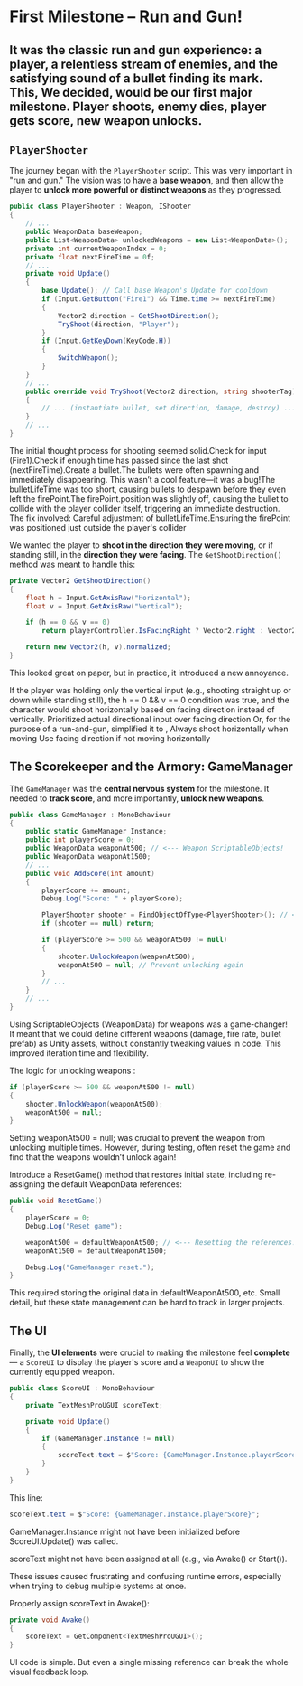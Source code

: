 # First Milestone – Run and Gun!

It was the classic **run and gun** experience: a player, a relentless stream of enemies, and the satisfying sound of a bullet finding its mark. This, We decided, would be our first major milestone.
Player shoots, enemy dies, player gets score, new weapon unlocks.
---

## `PlayerShooter`

The journey began with the `PlayerShooter` script. This was very important in  "run and gun." The vision was to have a **base weapon**, and then allow the player to **unlock more powerful or distinct weapons** as they progressed.
```csharp
public class PlayerShooter : Weapon, IShooter
{
    // ...
    public WeaponData baseWeapon;
    public List<WeaponData> unlockedWeapons = new List<WeaponData>();
    private int currentWeaponIndex = 0;
    private float nextFireTime = 0f;
    // ...
    private void Update()
    {
        base.Update(); // Call base Weapon's Update for cooldown
        if (Input.GetButton("Fire1") && Time.time >= nextFireTime)
        {
            Vector2 direction = GetShootDirection();
            TryShoot(direction, "Player");
        }
        if (Input.GetKeyDown(KeyCode.H))
        {
            SwitchWeapon();
        }
    }
    // ...
    public override void TryShoot(Vector2 direction, string shooterTag)
    {
        // ... (instantiate bullet, set direction, damage, destroy) ...
    }
    // ...
}
```
The initial thought process for shooting seemed solid.Check for input (Fire1).Check if enough time has passed since the last shot (nextFireTime).Create a bullet.The bullets were often spawning and immediately disappearing. This wasn’t a cool feature—it was a bug!The bulletLifeTime was too short, causing bullets to despawn before they even left the firePoint.The firePoint.position was slightly off, causing the bullet to collide with the player collider itself, triggering an immediate destruction.
The fix involved: Careful adjustment of bulletLifeTime.Ensuring the firePoint was positioned just outside the player's collider

We wanted the player to **shoot in the direction they were moving**, or if standing still, in the **direction they were facing**. The `GetShootDirection()` method was meant to handle this:

```csharp
private Vector2 GetShootDirection()
{
    float h = Input.GetAxisRaw("Horizontal");
    float v = Input.GetAxisRaw("Vertical");

    if (h == 0 && v == 0)
        return playerController.IsFacingRight ? Vector2.right : Vector2.left; // <--- The culprit!

    return new Vector2(h, v).normalized;
}
```
This looked great on paper, but in practice, it introduced a new annoyance.

If the player was holding only the vertical input (e.g., shooting straight up or down while standing still), the h == 0 && v == 0 condition was true, and the character would shoot horizontally based on facing direction instead of vertically. Prioritized actual directional input over facing direction Or, for the purpose of a run-and-gun, simplified it to , Always shoot horizontally when moving Use facing direction if not moving horizontally

## The Scorekeeper and the Armory: GameManager

The `GameManager` was the **central nervous system** for the milestone. It needed to **track score**, and more importantly, **unlock new weapons**.

```csharp
public class GameManager : MonoBehaviour
{
    public static GameManager Instance;
    public int playerScore = 0;
    public WeaponData weaponAt500; // <--- Weapon ScriptableObjects!
    public WeaponData weaponAt1500;
    // ...
    public void AddScore(int amount)
    {
        playerScore += amount;
        Debug.Log("Score: " + playerScore);

        PlayerShooter shooter = FindObjectOfType<PlayerShooter>(); // <--- Another FindObjectOfType...
        if (shooter == null) return;

        if (playerScore >= 500 && weaponAt500 != null)
        {
            shooter.UnlockWeapon(weaponAt500);
            weaponAt500 = null; // Prevent unlocking again
        }
        // ...
    }
    // ...
}
```
Using ScriptableObjects (WeaponData) for weapons was a game-changer! It meant that we could define different weapons (damage, fire rate, bullet prefab) as Unity assets, without constantly tweaking values in code. This improved iteration time and flexibility.

The logic for unlocking weapons :

```csharp
if (playerScore >= 500 && weaponAt500 != null)
{
    shooter.UnlockWeapon(weaponAt500);
    weaponAt500 = null;
}

```
Setting weaponAt500 = null; was crucial to prevent the weapon from unlocking multiple times. However, during testing,  often reset the game and find that the weapons wouldn’t unlock again!

Introduce a ResetGame() method that restores initial state, including re-assigning the default WeaponData references:


```csharp
public void ResetGame()
{
    playerScore = 0;
    Debug.Log("Reset game");

    weaponAt500 = defaultWeaponAt500; // <--- Resetting the references!
    weaponAt1500 = defaultWeaponAt1500;

    Debug.Log("GameManager reset.");
}
```
This required storing the original data in defaultWeaponAt500, etc. Small detail, but these state management  can be hard to track in larger projects.


## The UI

Finally, the **UI elements** were crucial to making the milestone feel **complete** — a `ScoreUI` to display the player's score and a `WeaponUI` to show the currently equipped weapon.

```csharp
public class ScoreUI : MonoBehaviour
{
    private TextMeshProUGUI scoreText;

    private void Update()
    {
        if (GameManager.Instance != null)
        {
            scoreText.text = $"Score: {GameManager.Instance.playerScore}";
        }
    }
}
```

This line:

```csharp
scoreText.text = $"Score: {GameManager.Instance.playerScore}";
```

GameManager.Instance might not have been initialized before ScoreUI.Update() was called.

scoreText might not have been assigned at all (e.g., via Awake() or Start()).

These issues caused frustrating and confusing runtime errors, especially when trying to debug multiple systems at once.

Properly assign scoreText in Awake():
```csharp
private void Awake()
{
    scoreText = GetComponent<TextMeshProUGUI>();
}
```
 UI code is simple. But even a single missing reference can break the whole visual feedback loop.

